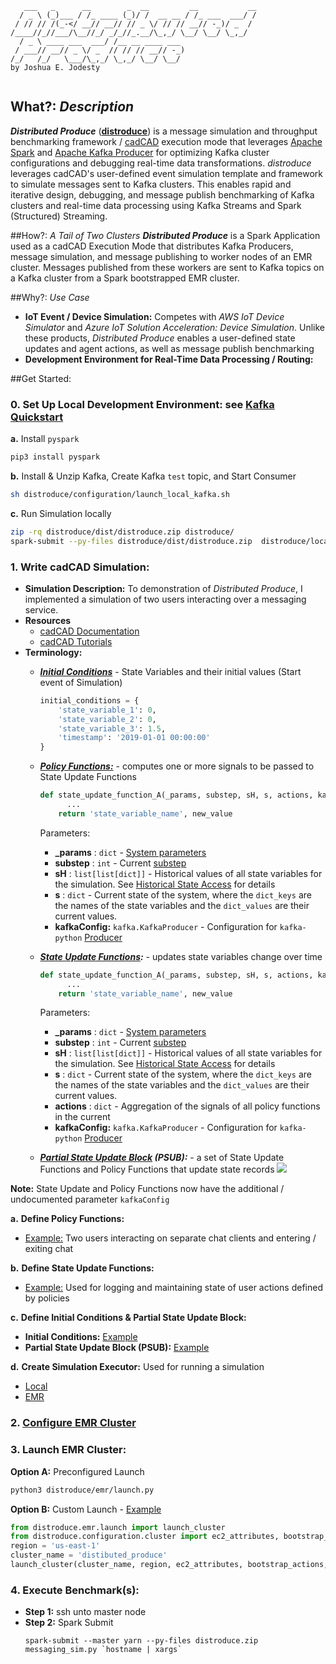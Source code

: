 ```
   ___   _      __        _  __         __           __
  / _ \ (_)___ / /_ ____ (_)/ /  __ __ / /_ ___  ___/ /
 / // // /(_-</ __// __// // _ \/ // // __// -_)/ _  / 
/____//_//___/\__//_/ _/_//_.__/\_,_/ \__/ \__/ \_,_/  
  / _ \ ____ ___  ___/ /__ __ ____ ___                 
 / ___// __// _ \/ _  // // // __// -_)                
/_/   /_/   \___/\_,_/ \_,_/ \__/ \__/                 
by Joshua E. Jodesty                                                       
                                       
```
## What?: *Description*
***Distributed Produce*** (**[distroduce](distroduce)**) is a message simulation and throughput benchmarking framework / 
[cadCAD](https://cadcad.org) execution mode that leverages [Apache Spark](https://spark.apache.org/) and 
[Apache Kafka Producer](https://kafka.apache.org/documentation/#producerapi) for optimizing Kafka cluster configurations 
and debugging real-time data transformations. *distroduce* leverages cadCAD's user-defined event simulation template and 
framework to simulate messages sent to Kafka clusters. This enables rapid and iterative design, debugging, and message 
publish benchmarking of Kafka clusters and real-time data processing using Kafka Streams and Spark (Structured) 
Streaming. 

##How?: *A Tail of Two Clusters*
***Distributed Produce*** is a Spark Application used as a cadCAD Execution Mode that distributes Kafka Producers, 
message simulation, and message publishing to worker nodes of an EMR cluster. Messages published from these workers are 
sent to Kafka topics on a Kafka cluster from a Spark bootstrapped EMR cluster.

##Why?: *Use Case*
* **IoT Event / Device Simulation:** Competes with *AWS IoT Device Simulator* and *Azure IoT Solution Acceleration: 
Device Simulation*. Unlike these products, *Distributed Produce* enables a user-defined state updates and agent actions, 
as well as message publish benchmarking
* **Development Environment for Real-Time Data Processing / Routing:**

##Get Started:

### 0. Set Up Local Development Environment: see [Kafka Quickstart](https://kafka.apache.org/quickstart)
**a.** Install `pyspark`
```bash
pip3 install pyspark
``` 
**b.** Install & Unzip Kafka, Create Kafka `test` topic, and Start Consumer
```bash
sh distroduce/configuration/launch_local_kafka.sh
```
**c.** Run Simulation locally
```bash
zip -rq distroduce/dist/distroduce.zip distroduce/
spark-submit --py-files distroduce/dist/distroduce.zip  distroduce/local_messaging_sim.py `hostname | xargs`
```

### 1. Write cadCAD Simulation:
* **Simulation Description:**
    To demonstration of *Distributed Produce*, I implemented a simulation of two users interacting over a messaging service.
* **Resources**
    * [cadCAD Documentation](https://github.com/BlockScience/cadCAD/tree/master/documentation)
    * [cadCAD Tutorials](https://github.com/BlockScience/cadCAD/tree/master/tutorials)
* **Terminology:**
    * ***[Initial Conditions](https://github.com/BlockScience/cadCAD/tree/master/documentation#state-variables)*** - State Variables and their initial values (Start event of Simulation)
        ```python
        initial_conditions = {
            'state_variable_1': 0,
            'state_variable_2': 0,
            'state_variable_3': 1.5,
            'timestamp': '2019-01-01 00:00:00'
        }
        ```
    * ***[Policy Functions:](https://github.com/BlockScience/cadCAD/tree/master/documentation#Policy-Functions)*** - 
    computes one or more signals to be passed to State Update Functions
        ```python
        def state_update_function_A(_params, substep, sH, s, actions, kafkaConfig):
              ...
            return 'state_variable_name', new_value
        ```
        
        Parameters:
        * **_params** : `dict` - [System parameters](https://github.com/BlockScience/cadCAD/blob/master/documentation/System_Model_Parameter_Sweep.md)
        * **substep** : `int` - Current [substep](https://github.com/BlockScience/cadCAD/tree/master/documentation#Substep)
        * **sH** : `list[list[dict]]` - Historical values of all state variables for the simulation. See 
        [Historical State Access](https://github.com/BlockScience/cadCAD/blob/master/documentation/Historically_State_Access.md) for details
        * **s** : `dict` - Current state of the system, where the `dict_keys` are the names of the state variables and the 
        `dict_values` are their current values.
        * **kafkaConfig:** `kafka.KafkaProducer` - Configuration for `kafka-python` 
        [Producer](https://kafka-python.readthedocs.io/en/master/apidoc/KafkaProducer.html)
        
    * ***[State Update Functions](https://github.com/BlockScience/cadCAD/tree/master/documentation#state-update-functions):*** - 
    updates state variables change over time
        ```python
        def state_update_function_A(_params, substep, sH, s, actions, kafkaConfig):
              ...
            return 'state_variable_name', new_value
        ```
        Parameters:
        * **_params** : `dict` - [System parameters](https://github.com/BlockScience/cadCAD/blob/master/documentation/System_Model_Parameter_Sweep.md)
        * **substep** : `int` - Current [substep](https://github.com/BlockScience/cadCAD/tree/master/documentation#Substep)
        * **sH** : `list[list[dict]]` - Historical values of all state variables for the simulation. See 
        [Historical State Access](https://github.com/BlockScience/cadCAD/blob/master/documentation/Historically_State_Access.md) for details
        * **s** : `dict` - Current state of the system, where the `dict_keys` are the names of the state variables and the 
        `dict_values` are their current values.
        * **actions** : `dict` - Aggregation of the signals of all policy functions in the current
        * **kafkaConfig:** `kafka.KafkaProducer` - Configuration for `kafka-python` 
        [Producer](https://kafka-python.readthedocs.io/en/master/apidoc/KafkaProducer.html)
    * ***[Partial State Update Block](https://github.com/BlockScience/cadCAD/tree/master/documentation#State-Variables) (PSUB):*** - 
    a set of State Update Functions and Policy Functions that update state records
    ![](https://i.imgur.com/9rlX9TG.png)

**Note:** State Update and Policy Functions now have the additional / undocumented parameter `kafkaConfig`

**a.** **Define Policy Functions:**
* [Example:](distroduce/action_policies.py) Two users interacting on separate chat clients and entering / exiting chat 

**b.** **Define State Update Functions:**
* [Example:](distroduce/state_updates.py) Used for logging and maintaining state of user actions defined by policies

**c.** **Define Initial Conditions & Partial State Update Block:**
* **Initial Conditions:** [Example](distroduce/messaging_sim.py)
* **Partial State Update Block (PSUB):** [Example](distroduce/simulation.py)

**d.** **Create Simulation Executor:** Used for running a simulation
* [Local](distroduce/local_messaging_sim.py)
* [EMR](distroduce/messaging_sim.py)

### 2. [Configure EMR Cluster](distroduce/configuration/cluster.py)

### 3. Launch EMR Cluster:
**Option A:** Preconfigured Launch
```bash
python3 distroduce/emr/launch.py
```
**Option B:** Custom Launch - [Example](distroduce/emr/launch.py)
```python
from distroduce.emr.launch import launch_cluster
from distroduce.configuration.cluster import ec2_attributes, bootstrap_actions, instance_groups, configurations
region = 'us-east-1'
cluster_name = 'distibuted_produce'
launch_cluster(cluster_name, region, ec2_attributes, bootstrap_actions, instance_groups, configurations)
```

### 4. Execute Benchmark(s):
* **Step 1:** ssh unto master node
* **Step 2:** Spark Submit
    ```
    spark-submit --master yarn --py-files distroduce.zip messaging_sim.py `hostname | xargs`
    ```
